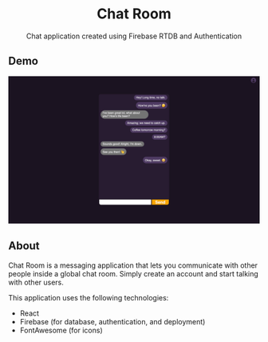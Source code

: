 <p align="center">
<h1 align="center"><b>Chat Room</b></h1>
<p align="center">Chat application created using Firebase RTDB and Authentication</p>
</p>

## **Demo**

![screenshot of application](/src/images/demo.png)

## **About**

Chat Room is a messaging application that lets you communicate with other people inside a global chat room. Simply create an account and start talking with other users.

This application uses the following technologies:
- React
- Firebase (for database, authentication, and deployment)
- FontAwesome (for icons)
